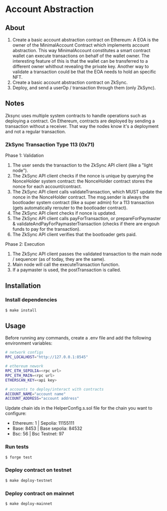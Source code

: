 # Account Abstraction

## About

1. Create a basic account abstraction contract on Ethereum:
A EOA is the owner of the MinimalAccount Contract which implements account abstraction. This way MinimalAccount constitutes a smart contract wallet can execute transactions on behalf of the wallet owner. The interesting feature of this is that the wallet can be transferred to a different owner whithout revealing the private key. Another way to validate a transaction could be that the EOA needs to hold an specific NFT.
2. Create a basic account abstraction contract on ZkSync.
3. Deploy, and send a userOp / transaction through them (only ZkSync).

## Notes

Zksync uses multiple system contracts to handle operations such as deploying a contract. On Ethereum, contracts are deployed by sending a transaction without a receiver. That way the nodes know it's a deployment and not a regular transaction.

### ZkSync Transaction Type 113 (0x71)

Phase 1: Validation
1. The user sends the transaction to the ZkSync API client (like a "light node").
2. The ZkSync API client checks if the nonce is unique by querying the NonceHolder system contract: the NonceHolder contract stores the nonce for each account/contract.
3. The ZkSync API client calls validateTransaction, which MUST update the nonce in the NonceHolder contract. The msg.sender is always the bootloader system contract (like a super admin) for a 113 transaction (gets automatically rerouter to the bootloader contract).
4. The ZkSync API client checks if nonce is updated.
5. The ZkSync API client calls payForTransaction, or prepareForPaymaster & validateAndPayForPaymasterTransaction (checks if there are engouh funds to pay for the transaction).
6. The ZkSync API client verifies that the bootloader gets paid.

Phase 2: Execution
1. The ZkSync API client passes the validated transaction to the main node / sequencer (as of today, they are the same).
2. Main node will call the executeTransaction function.
3. If a paymaster is used, the postTransaction is called.

## Installation

### Install dependencies
```bash
$ make install
```

## Usage
Before running any commands, create a .env file and add the following environment variables:
```bash
# network configs
RPC_LOCALHOST="http://127.0.0.1:8545"

# ethereum nework
RPC_ETH_SEPOLIA=<rpc url>
RPC_ETH_MAIN=<rpc url>
ETHERSCAN_KEY=<api key>

# accounts to deploy/interact with contracts
ACCOUNT_NAME="account name"
ACCOUNT_ADDRESS="account address"

```

Update chain ids in the HelperConfig.s.sol file for the chain you want to configure:

- Ethereum: 1 | Sepolia: 11155111
- Base: 8453 | Base sepolia: 84532
- Bsc: 56 | Bsc Testnet: 97

### Run tests
```bash
$ forge test
```

### Deploy contract on testnet
```bash
$ make deploy-testnet
```

### Deploy contract on mainnet
```bash
$ make deploy-mainnet
```

